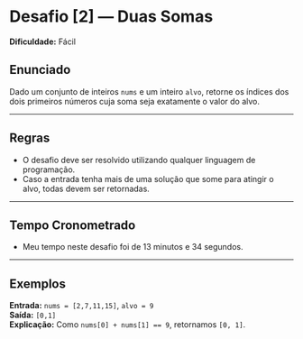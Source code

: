 # Desafio [2] — Duas Somas

**Dificuldade:** Fácil

## Enunciado

Dado um conjunto de inteiros `nums` e um inteiro `alvo`, retorne os índices dos dois primeiros números cuja soma seja exatamente o valor do alvo.

---

## Regras

- O desafio deve ser resolvido utilizando qualquer linguagem de programação.
- Caso a entrada tenha mais de uma solução que some para atingir o alvo, todas devem ser retornadas.

---

## Tempo Cronometrado

- Meu tempo neste desafio foi de 13 minutos e 34 segundos.

---

## Exemplos

**Entrada:** `nums = [2,7,11,15]`, `alvo = 9`  
**Saída:** `[0,1]`  
**Explicação:** Como `nums[0] + nums[1] == 9`, retornamos `[0, 1]`.

